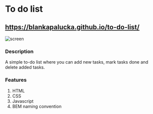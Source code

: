 # To do list
## https://blankapalucka.github.io/to-do-list/

 ![screen](./images/screen.gif)
 
### Description

A simple to-do list where you can add new tasks, mark tasks done and delete added tasks.
### Features
1. HTML
2. CSS
3. Javascript
4. BEM naming convention

